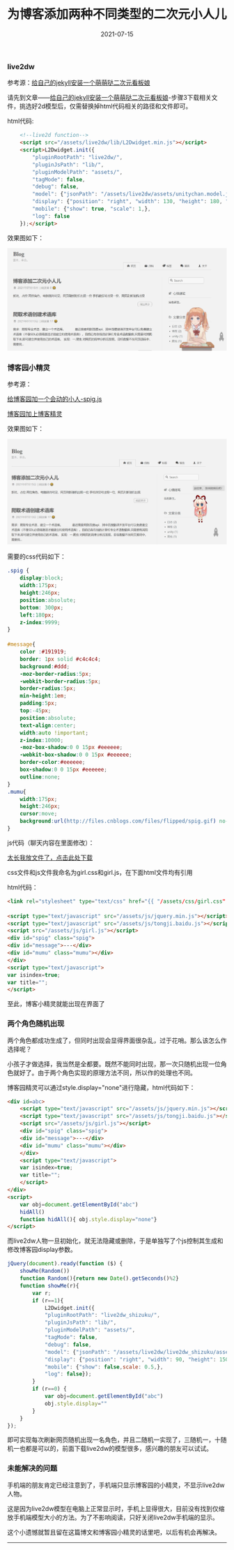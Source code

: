 ﻿---
layout: post
title: "为博客添加两种不同类型的二次元小人儿"
date: "2021-07-15"
keywords: live2D 2D 前端 
category: 博客
tags: css js 
---
### live2dw

参考源：[给自己的jekyll安装一个萌萌哒二次元看板娘][1]

请先到文章——[给自己的jekyll安装一个萌萌哒二次元看板娘][1]-步骤3下载相关文件，挑选好2d模型后，仅需替换掉html代码相关的路径和文件即可。

html代码:

```html
    <!--live2d function-->
    <script src="/assets/live2dw/lib/L2Dwidget.min.js"></script>
    <script>L2Dwidget.init({
        "pluginRootPath": "live2dw/",
        "pluginJsPath": "lib/",
        "pluginModelPath": "assets/",
        "tagMode": false,
        "debug": false,
        "model": {"jsonPath": "/assets/live2dw/assets/unitychan.model.json"},
        "display": {"position": "right", "width": 130, "height": 180, "hOffset": 60, "vOffset": -10,},
        "mobile": {"show": true, "scale": 1,},
        "log": false
    });</script>
```

效果图如下：

![1](/assets/imgs/2d/20210715225523.jpg)



### 博客园小精灵

参考源：

[给博客园加一个会动的小人-spig.js][2]

[博客园加上博客精灵][3]

效果图如下：

![2](/assets/imgs/2d/20210715225502.jpg)

需要的css代码如下：

```css
.spig {
    display:block;
    width:175px;
    height:246px;
    position:absolute;
    bottom: 300px;
    left:180px;
    z-index:9999;
}

#message{
    color :#191919;
    border: 1px solid #c4c4c4;
    background:#ddd;
    -moz-border-radius:5px;
    -webkit-border-radius:5px;
    border-radius:5px;
    min-height:1em;
    padding:5px;
    top:-45px;
    position:absolute;
    text-align:center;
    width:auto !important;
    z-index:10000;
    -moz-box-shadow:0 0 15px #eeeeee;
    -webkit-box-shadow:0 0 15px #eeeeee;
    border-color:#eeeeee;
    box-shadow:0 0 15px #eeeeee;
    outline:none;
}
.mumu{
    width:175px;
    height:246px;
    cursor:move;
    background:url(http://files.cnblogs.com/files/flipped/spig.gif) no-repeat;
}
```

js代码（聊天内容在里面修改）：

[太长我放文件了，点击此处下载](/assets/js/girl.js)

css文件和js文件我命名为girl.css和girl.js，在下面html文件均有引用

html代码：

```html
<link rel="stylesheet" type="text/css" href="{{ "/assets/css/girl.css" | prepend: site.baseurl }}">

<script type="text/javascript" src="/assets/js/jquery.min.js"></script>
<script type="text/javascript" src="/assets/js/tongji.baidu.js"></script>
<script src="/assets/js/girl.js"></script>
<div id="spig" class="spig">
<div id="message">---</div>
<div id="mumu" class="mumu"></div>
</div>
<script type="text/javascript">
var isindex=true;
var title="";
</script>
```

至此，博客小精灵就能出现在界面了

### 两个角色随机出现

两个角色都成功生成了，但同时出现会显得界面很杂乱，过于花哨。那么该怎么作选择呢？

小孩子才做选择，我当然是全都要。既然不能同时出现，那一次只随机出现一位角色就好了。由于两个角色实现的原理方法不同，所以作的处理也不同。

博客园精灵可以通过style.display="none"进行隐藏，html代码如下：

```html
<div id=abc>
    <script type="text/javascript" src="/assets/js/jquery.min.js"></script>
    <script type="text/javascript" src="/assets/js/tongji.baidu.js"></script>
    <script src="/assets/js/girl.js"></script>
    <div id="spig" class="spig">
    <div id="message">---</div>
    <div id="mumu" class="mumu"></div>
    </div>
    <script type="text/javascript">
    var isindex=true;
    var title="";
    </script>
</div>
<script>
    var obj=document.getElementById("abc")
    hidAll()
    function hidAll(){ obj.style.display="none"}
</script>
```

而live2dw人物一旦初始化，就无法隐藏或删除，于是单独写了个js控制其生成和修改博客园display参数。

```js
jQuery(document).ready(function ($) {
    showMe(Random())
    function Random(){return new Date().getSeconds()%2}
    function showMe(r){
        var r;
        if (r==1){
            L2Dwidget.init({        
            "pluginRootPath": "live2dw_shizuku/",
            "pluginJsPath": "lib/",
            "pluginModelPath": "assets/",
            "tagMode": false,
            "debug": false,
            "model": {"jsonPath": "/assets/live2dw/live2dw_shizuku/assets/shizuku.model.json"},
            "display": {"position": "right", "width": 90, "height": 150, "hOffset": 100, "vOffset": -10,},
            "mobile": {"show": false,scale: 0.5,},
            "log": false});
        }
        if (r==0) {
            var obj=document.getElementById("abc")
            obj.style.display=""
        }
    }
});
```

即可实现每次刷新网页随机出现一名角色，并且二随机一实现了，三随机一，十随机一也都是可以的，前面下载live2dw的模型很多，感兴趣的朋友可以试试。

### 未能解决的问题

手机端的朋友肯定已经注意到了，手机端只显示博客园的小精灵，不显示live2dw人物。

这是因为live2dw模型在电脑上正常显示时，手机上显得很大，目前没有找到仅缩放手机端模型大小的方法。为了不影响阅读，只好关闭live2dw手机端的显示。

这个小遗憾就暂且留在这篇博文和博客园小精灵的话里吧，以后有机会再解决。

--------
[1]: https://www.oukohou.wang/2018/11/29/live2D_installation/
[2]: https://www.cnblogs.com/zwfymqz/p/10538908.html
[3]: https://www.cnblogs.com/flipped/p/4995863.html